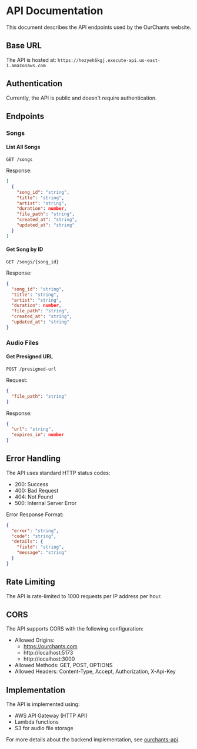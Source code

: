 # API Documentation

This document describes the API endpoints used by the OurChants website.

## Base URL

The API is hosted at: `https://hezyeh6kgj.execute-api.us-east-1.amazonaws.com`

## Authentication

Currently, the API is public and doesn't require authentication.

## Endpoints

### Songs

#### List All Songs
```http
GET /songs
```

Response:
```json
[
  {
    "song_id": "string",
    "title": "string",
    "artist": "string",
    "duration": number,
    "file_path": "string",
    "created_at": "string",
    "updated_at": "string"
  }
]
```

#### Get Song by ID
```http
GET /songs/{song_id}
```

Response:
```json
{
  "song_id": "string",
  "title": "string",
  "artist": "string",
  "duration": number,
  "file_path": "string",
  "created_at": "string",
  "updated_at": "string"
}
```

### Audio Files

#### Get Presigned URL
```http
POST /presigned-url
```

Request:
```json
{
  "file_path": "string"
}
```

Response:
```json
{
  "url": "string",
  "expires_in": number
}
```

## Error Handling

The API uses standard HTTP status codes:

- 200: Success
- 400: Bad Request
- 404: Not Found
- 500: Internal Server Error

Error Response Format:
```json
{
  "error": "string",
  "code": "string",
  "details": {
    "field": "string",
    "message": "string"
  }
}
```

## Rate Limiting

The API is rate-limited to 1000 requests per IP address per hour.

## CORS

The API supports CORS with the following configuration:
- Allowed Origins: 
  - https://ourchants.com
  - http://localhost:5173
  - http://localhost:3000
- Allowed Methods: GET, POST, OPTIONS
- Allowed Headers: Content-Type, Accept, Authorization, X-Api-Key

## Implementation

The API is implemented using:
- AWS API Gateway (HTTP API)
- Lambda functions
- S3 for audio file storage

For more details about the backend implementation, see [ourchants-api](https://github.com/ford-at-home/ourchants-api). 